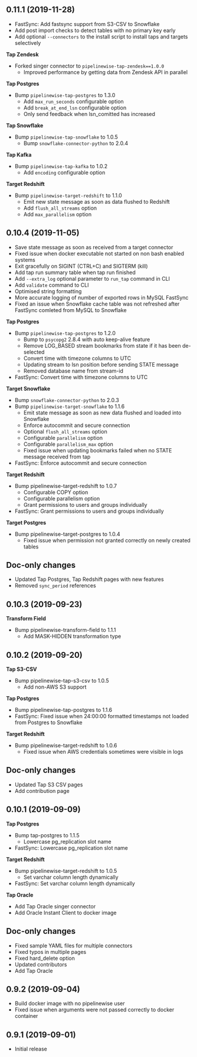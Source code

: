 0.11.1 (2019-11-28)
-------------------

- FastSync: Add fastsync support from S3-CSV to Snowflake
- Add post import checks to detect tables with no primary key early
- Add optional `--connectors` to the install script to install taps and targets selectively

**Tap Zendesk**
- Forked singer connector to `pipelinewise-tap-zendesk==1.0.0`
    - Improved performance by getting data from Zendesk API in parallel

**Tap Postgres**
- Bump `pipelinewise-tap-postgres` to 1.3.0
    - Add `max_run_seconds` configurable option
    - Add `break_at_end_lsn` configurable option
    - Only send feedback when lsn_comitted has increased

**Tap Snowflake**
- Bump `pipelinewise-tap-snowflake` to 1.0.5
    - Bump `snowflake-connector-python` to 2.0.4

**Tap Kafka**
- Bump `pipelinewise-tap-kafka` to 1.0.2
    - Add `encoding` configurable option

**Target Redshift**
- Bump `pipelinewise-target-redshift` to 1.1.0
    - Emit new state message as soon as data flushed to Redshift
    - Add `flush_all_streams` option
    - Add `max_parallelism` option

0.10.4 (2019-11-05)
-------------------

- Save state message as soon as received from a target connector
- Fixed issue when docker executable not started on non bash enabled systems
- Exit gracefully on SIGINT (CTRL+C) and SIGTERM (kill)
- Add tap run summary table when tap run finished
- Add `--extra_log` optional parameter to `run_tap` command in CLI
- Add `validate` command to CLI
- Optimised string formatting
- More accurate logging of number of exported rows in MySQL FastSync
- Fixed an issue when Snowflake cache table was not refreshed after FastSync comleted from MySQL to Snowflake

**Tap Postgres**
- Bump `pipelinewise-tap-postgres` to 1.2.0
    - Bump to `psycopg2` 2.8.4 with auto keep-alive feature
    - Remove LOG_BASED stream bookmarks from state if it has been de-selected
    - Convert time with timezone columns to UTC
    - Updating stream to lsn position before sending STATE message
    - Removed database name from stream-id
- FastSync: Convert time with timezone columns to UTC

**Target Snowflake**
- Bump `snowflake-connector-python` to 2.0.3
- Bump `pipelinewise-target-snowflake` to 1.1.6
    - Emit state message as soon as new data flushed and loaded into Snowflake
    - Enforce autocommit and secure connection
    - Optional `flush_all_streams` option
    - Configurable `parallelism` option
    - Configurable `parallelism_max` option
    - Fixed issue when updating bookmarks failed when no STATE message received from tap
- FastSync: Enforce autocommit and secure connection

**Target Redshift**
- Bump pipelinewise-target-redshift to 1.0.7
    - Configurable COPY option
    - Configurable parallelism option
    - Grant permissions to users and groups individually
- FastSync: Grant permissions to users and groups individually

**Target Postgres**
- Bump pipelinewise-target-postgres to 1.0.4
    - Fixed issue when permission not granted correctly on newly created tables

Doc-only changes
----------------
- Updated Tap Postgres, Tap Redshift pages with new features
- Removed `sync_period` references

0.10.3 (2019-09-23)
-------------------

**Transform Field**
- Bump pipelinewise-transform-field to 1.1.1
    - Add MASK-HIDDEN transformation type

0.10.2 (2019-09-20)
-------------------

**Tap S3-CSV**
- Bump pipelinewise-tap-s3-csv to 1.0.5
    - Add non-AWS S3 support

**Tap Postgres**
- Bump pipelinewise-tap-postgres to 1.1.6
- FastSync: Fixed issue when 24:00:00 formatted timestamps not loaded from Postgres to Snowflake

**Target Redshift**
- Bump pipelinewise-target-redshift to 1.0.6
    - Fixed issue when AWS credentials sometimes were visible in logs

Doc-only changes
----------------
- Updated Tap S3 CSV pages
- Add contribution page

0.10.1 (2019-09-09)
-------------------

**Tap Postgres**
- Bump tap-postgres to 1.1.5
    - Lowercase pg_replication slot name
- FastSync: Lowercase pg_replication slot name

**Target Redshift**
- Bump pipelinewise-target-redshift to 1.0.5
    - Set varchar column length dynamically
- FastSync: Set varchar column length dynamically

**Tap Oracle**
- Add Tap Oracle singer connector
- Add Oracle Instant Client to docker image

Doc-only changes
----------------
- Fixed sample YAML files for multiple connectors
- Fixed typos in multiple pages
- Fixed hard_delete option
- Updated contributors
- Add Tap Oracle

0.9.2 (2019-09-04)
-------------------

- Build docker image with no pipelinewise user
- Fixed issue when arguments were not passed correctly to docker container

0.9.1 (2019-09-01)
-------------------

- Initial release

